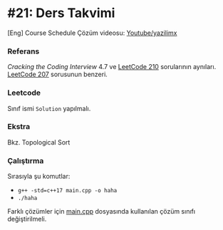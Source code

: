 # #21: Ders Takvimi

[Eng] Course Schedule
Çözüm videosu: [Youtube/yazilimx](https://youtu.be/cC-nKxuD4H0)

### Referans

_Cracking the Coding Interview_ 4.7 ve [LeetCode 210](https://leetcode.com/problems/course-schedule-ii/) sorularının aynıları. [LeetCode 207](https://leetcode.com/problems/course-schedule/) sorusunun benzeri.

### Leetcode

Sınıf ismi `Solution` yapılmalı.

### Ekstra

Bkz. Topological Sort

### Çalıştırma

Sırasıyla şu komutlar:

- `g++ -std=c++17 main.cpp -o haha`
- `./haha`

Farklı çözümler için [main.cpp](main.cpp) dosyasında kullanılan çözüm sınıfı değiştirilmeli.
